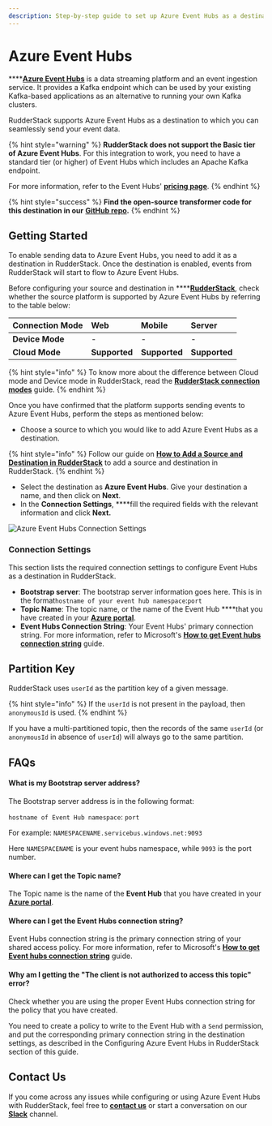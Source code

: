 ```yaml
---
description: Step-by-step guide to set up Azure Event Hubs as a destination in RudderStack
---
```


# Azure Event Hubs

\*\*\*\*[**Azure Event Hubs**](https://docs.microsoft.com/en-us/azure/event-hubs/) is a data streaming platform and an event ingestion service. It provides a Kafka endpoint which can be used by your existing Kafka-based applications as an alternative to running your own Kafka clusters.

RudderStack supports Azure Event Hubs as a destination to which you can seamlessly send your event data.

{% hint style="warning" %}
**RudderStack does not support the Basic tier of Azure Event Hubs**. For this integration to work, you need to have a standard tier \(or higher\) of Event Hubs which includes an Apache Kafka endpoint.  
  
For more information, refer to the Event Hubs' [**pricing page**](https://azure.microsoft.com/en-us/pricing/details/event-hubs/#pricing).
{% endhint %}

{% hint style="success" %}
**Find the open-source transformer code for this destination in our** [**GitHub repo**](https://github.com/rudderlabs/rudder-transformer/tree/master/v0/destinations/azure_event_hub)**.**
{% endhint %}

## Getting Started

To enable sending data to Azure Event Hubs, you need to add it as a destination in RudderStack. Once the destination is enabled, events from RudderStack will start to flow to Azure Event Hubs. 

Before configuring your source and destination in ****[**RudderStack**](https://app.rudderstack.com/), check whether the source platform is supported by Azure Event Hubs by referring to the table below:

| **Connection Mode** | **Web** | **Mobile** | **Server** |
| :--- | :--- | :--- | :--- |
| **Device Mode** | - | - | - |
| **Cloud Mode** | **Supported** | **Supported** | **Supported** |

{% hint style="info" %}
 To know more about the difference between Cloud mode and Device mode in RudderStack, read the [**RudderStack connection modes**](https://docs.rudderstack.com/get-started/rudderstack-connection-modes) guide.
{% endhint %}

Once you have confirmed that the platform supports sending events to Azure Event Hubs, perform the steps as mentioned below:

* Choose a source to which you would like to add Azure Event Hubs as a destination.

{% hint style="info" %}
Follow our guide on [**How to Add a Source and Destination in RudderStack**](https://docs.rudderstack.com/how-to-guides/adding-source-and-destination-rudderstack) to add a source and destination in RudderStack.
{% endhint %}

* Select the destination as **Azure Event Hubs**. Give your destination a name, and then click on **Next**.
* In the **Connection Settings**, ****fill the required fields with the relevant information and click **Next.**

![Azure Event Hubs Connection Settings](../../.gitbook/assets/image%20%28100%29%20%281%29%20%281%29%20%281%29%20%281%29%20%281%29%20%281%29%20%281%29%20%281%29.png)

### Connection Settings

This section lists the required connection settings to configure Event Hubs as a destination in RudderStack.

* **Bootstrap server**: The bootstrap server information goes here. This is in the format`hostname of your event hub namespace`:`port`
* **Topic Name**: The topic name, or the name of the Event Hub ****that you have created in your [**Azure portal**](https://portal.azure.com). 
* **Event Hubs Connection String**: Your Event Hubs' primary connection string. For more information, refer to Microsoft's [**How to get Event hubs connection string**](https://docs.microsoft.com/en-us/azure/event-hubs/event-hubs-get-connection-string) guide. 

## Partition Key

RudderStack uses `userId` as the partition key of a given message. 

{% hint style="info" %}
If the `userId` is not present in the payload, then `anonymousId` is used.
{% endhint %}

If you have a multi-partitioned topic, then the records of the same `userId` \(or `anonymousId` in absence of `userId`\) will always go to the same partition.

## FAQs

#### **What is my Bootstrap server address?**

The Bootstrap server address is in the following format:

`hostname of Event Hub namespace`: `port`

For example:  `NAMESPACENAME.servicebus.windows.net:9093` 

Here `NAMESPACENAME` is your event hubs namespace, while `9093` is the port number.

#### **Where can I get the Topic name?**

The Topic name is the name of the **Event Hub** that you have created in your [**Azure portal**](https://portal.azure.com).

#### **Where can I get the Event Hubs connection string?**

Event Hubs connection string is the primary connection string of your shared access policy. For more information, refer to Microsoft's [**How to get Event hubs connection string**](https://docs.microsoft.com/en-us/azure/event-hubs/event-hubs-get-connection-string) guide. 

#### **Why am I getting the "The client is not authorized to access this topic" error?**

Check whether you are using the proper Event Hubs connection string for the policy that you have created. 

You need to create a policy to write to the Event Hub with a `Send` permission, and put the corresponding primary connection string in the destination settings, as described in the Configuring Azure Event Hubs in RudderStack section of this guide.

## Contact Us

If you come across any issues while configuring or using Azure Event Hubs with RudderStack, feel free to [**contact us**](mailto:%20docs@rudderstack.com) or start a conversation on our [**Slack**](https://resources.rudderstack.com/join-rudderstack-slack) channel.

